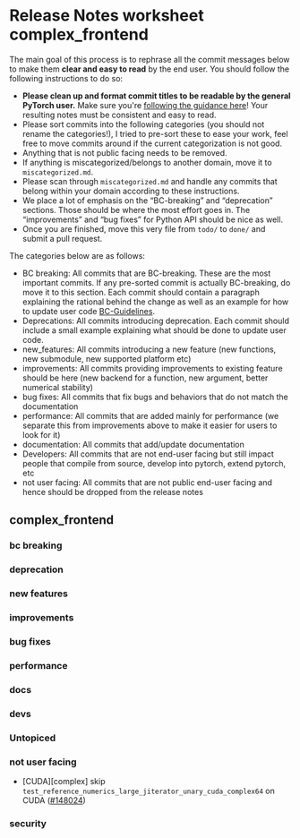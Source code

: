 
# Release Notes worksheet complex_frontend

The main goal of this process is to rephrase all the commit messages below to make them **clear and easy to read** by the end user. You should follow the following instructions to do so:

* **Please clean up and format commit titles to be readable by the general PyTorch user.** Make sure you're [following the guidance here](https://docs.google.com/document/d/14OmgGBr1w6gl1VO47GGGdwrIaUNr92DFhQbY_NEk8mQ/edit)! Your resulting notes must be consistent and easy to read.
* Please sort commits into the following categories (you should not rename the categories!), I tried to pre-sort these to ease your work, feel free to move commits around if the current categorization is not good.
* Anything that is not public facing needs to be removed.
* If anything is miscategorized/belongs to another domain, move it to `miscategorized.md`.
* Please scan through `miscategorized.md` and handle any commits that belong within your domain according to these instructions.
* We place a lot of emphasis on the “BC-breaking” and “deprecation” sections. Those should be where the most effort goes in. The “improvements” and “bug fixes” for Python API should be nice as well.
* Once you are finished, move this very file from `todo/` to `done/` and submit a pull request.

The categories below are as follows:

* BC breaking: All commits that are BC-breaking. These are the most important commits. If any pre-sorted commit is actually BC-breaking, do move it to this section. Each commit should contain a paragraph explaining the rational behind the change as well as an example for how to update user code [BC-Guidelines](https://docs.google.com/document/d/14OmgGBr1w6gl1VO47GGGdwrIaUNr92DFhQbY_NEk8mQ/edit#heading=h.a9htwgvvec1m).
* Deprecations: All commits introducing deprecation. Each commit should include a small example explaining what should be done to update user code.
* new_features: All commits introducing a new feature (new functions, new submodule, new supported platform etc)
* improvements: All commits providing improvements to existing feature should be here (new backend for a function, new argument, better numerical stability)
* bug fixes: All commits that fix bugs and behaviors that do not match the documentation
* performance: All commits that are added mainly for performance (we separate this from improvements above to make it easier for users to look for it)
* documentation: All commits that add/update documentation
* Developers: All commits that are not end-user facing but still impact people that compile from source, develop into pytorch, extend pytorch, etc
* not user facing: All commits that are not public end-user facing and hence should be dropped from the release notes

## complex_frontend
### bc breaking
### deprecation
### new features
### improvements
### bug fixes
### performance
### docs
### devs
### Untopiced
### not user facing
- [CUDA][complex] skip `test_reference_numerics_large_jiterator_unary_cuda_complex64` on CUDA ([#148024](https://github.com/pytorch/pytorch/pull/148024))
### security
